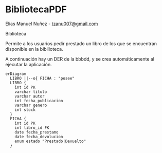# BibliotecaPDF

Elias Manuel Nuñez - tzanu007@gmail.com

Biblioteca

Permite a los usuarios pedir prestado un libro de los que se encuentran disponible en la bibilioteca.

A continuación hay un DER de la bbbdd, y se crea automáticamente al ejecutar la aplicación.

```mermaid
erDiagram
  LIBRO ||--o{ FICHA : "posee"
  LIBRO {
    int id PK
    varchar titulo
    varchar autor
    int fecha_publicacion
    varchar genero
    int stock
  }
  FICHA {
    int id PK
    int libro_id FK
    date fecha_prestamo
    date fecha_devolucion
    enum estado "Prestado|Devuelto"
  }
```
